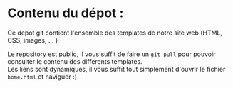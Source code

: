 # Contenu du dépot :

Ce depot git contient l'ensemble des templates de notre site web (HTML, CSS, images, ... )

Le repository est public, il vous suffit de faire un ```git pull``` pour pouvoir consulter le contenu des differents templates.  
Les liens sont dynamiques, il vous suffit tout simplement d'ouvrir le fichier ```home.html``` et naviguer :) 

